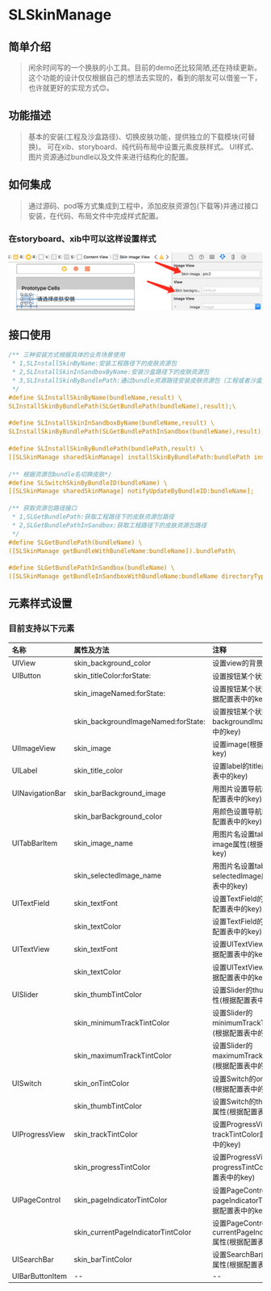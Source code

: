 # SLSkinManage
## 简单介绍

>闲余时间写的一个换肤的小工具。目前的demo还比较简陋,还在持续更新。这个功能的设计仅仅根据自己的想法去实现的，看到的朋友可以借鉴一下，也许就更好的实现方式😊。

## 功能描述

>基本的安装(工程及沙盒路径)、切换皮肤功能，提供独立的下载模块(可替换)。
>可在xib、storyboard、纯代码布局中设置元素皮肤样式。
>UI样式、图片资源通过bundle以及文件来进行结构化的配置。

## 如何集成

>通过源码、pod等方式集成到工程中，添加皮肤资源包(下载等)并通过接口安装，在代码、布局文件中完成样式配置。
### 在storyboard、xib中可以这样设置样式
![storyborad](https://github.com/lishuailibertine/SLSkinManage/blob/master/images/stordboard%402x.png)

## 接口使用

```objective-c
/** 三种安装方式根据具体的业务场景使用
 * 1,SLInstallSkinByName:安装工程路径下的皮肤资源包
 * 2,SLInstallSkinInSandboxByName:安装沙盒路径下的皮肤资源包
 * 3,SLInstallSkinByBundlePath:通过bundle资源路径安装皮肤资源包（工程或者沙盒）
 */
#define SLInstallSkinByName(bundleName,result) \
SLInstallSkinByBundlePath(SLGetBundlePath(bundleName),result);\

#define SLInstallSkinInSandboxByName(bundleName,result) \
SLInstallSkinByBundlePath(SLGetBundlePathInSandbox(bundleName),result);\

#define SLInstallSkinByBundlePath(bundlePath,result) \
[[SLSkinManage sharedSkinManage] installSkinByBundlePath:bundlePath installResult:result];\

/** 根据资源包bundle名切换皮肤*/
#define SLSwitchSkinByBundleID(bundleName) \
[[SLSkinManage sharedSkinManage] notifyUpdateByBundleID:bundleName];

/** 获取资源包路径接口
 * 1,SLGetBundlePath:获取工程路径下的皮肤资源包路径
 * 2,SLGetBundlePathInSandbox:获取工程路径下的皮肤资源包路径
 */
#define SLGetBundlePath(bundleName) \
([SLSkinManage getBundleWithBundleName:bundleName]).bundlePath\

#define SLGetBundlePathInSandbox(bundleName) \
([SLSkinManage getBundleInSandboxWithBundleName:bundleName directoryType:HBSkinDownloadDirectory inDirectory:HBSkinDownloadSubDirectory]).bundlePath\
```
## 元素样式设置
### 目前支持以下元素
|名称|属性及方法|注释|
|:---|:---|:---|
|UIView|skin_background_color|设置view的背景色|
|UIButton|skin_titleColor:forState:|设置按钮某个状态的title颜色|
||skin_imageNamed:forState:|设置按钮某个状态的image(根据配置表中的key)|
||skin_backgroundImageNamed:forState:|设置按钮某个状态的backgroundImag(根据配置表中的key)|
|UIImageView|skin_image|设置image(根据配置表中的key)|
|UILabel|skin_title_color|设置label的title颜色(根据配置表中的key)|
|UINavigationBar|skin_barBackground_image|用图片设置导航的背景色(根据配置表中的key)|
||skin_barBackground_color|用颜色设置导航的背景色(根据配置表中的key)|
|UITabBarItem|skin_image_name|用图片名设置tabbarIterm的image属性(根据配置表中的key)|
||skin_selectedImage_name|用图片名设置tabbarIterm的selectedImage属性(根据配置表中的key)|
|UITextField|skin_textFont|设置TextField的font大小(根据配置表中的key)|
||skin_textColor|设置TextField的textColor(根据配置表中的key)|
|UITextView|skin_textFont|设置UITextView的font大小(根据配置表中的key)|
||skin_textColor|设置UITextView的textColor(根据配置表中的key)|
|UISlider|skin_thumbTintColor|设置Slider的thumbTintColor属性(根据配置表中的key)|
||skin_minimumTrackTintColor|设置Slider的minimumTrackTintColor属性(根据配置表中的key)|
||skin_maximumTrackTintColor|设置Slider的maximumTrackTintColor属性(根据配置表中的key)|
|UISwitch|skin_onTintColor|设置Switch的onTintColor属性(根据配置表中的key)|
||skin_thumbTintColor|设置Switch的thumbTintColor属性(根据配置表中的key)|
|UIProgressView|skin_trackTintColor|设置ProgressView的trackTintColor属性(根据配置表中的key)|
||skin_progressTintColor|设置ProgressView的progressTintColor属性(根据配置表中的key)|
|UIPageControl|skin_pageIndicatorTintColor|设置PageControl的pageIndicatorTintColor属性(根据配置表中的key)|
||skin_currentPageIndicatorTintColor|设置PageControl的currentPageIndicatorTintColor属性(根据配置表中的key)|
|UISearchBar|skin_barTintColor|设置SearchBar的barTintColor属性(根据配置表中的key)|
|UIBarButtonItem|--|--|
